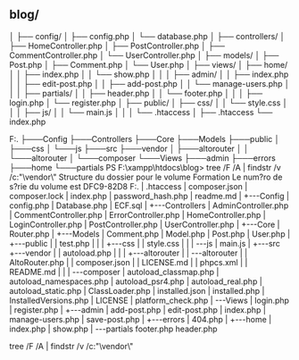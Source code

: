 ## blog/ ##
│
├── config/
│   ├── config.php
│   └── database.php
│
├── controllers/
│   ├── HomeController.php
│   ├── PostController.php
│   ├── CommentController.php
│   └── UserController.php
│
├── models/
│   ├── Post.php
│   ├── Comment.php
│   └── User.php
│
├── views/
│   ├── home/
│   │   ├── index.php
│   │   └── show.php
│   │
│   ├── admin/
│   │   ├── index.php
│   │   ├── edit-post.php
│   │   ├── add-post.php
│   │   └── manage-users.php
│   │
│   ├── partials/
│   │   ├── header.php
│   │   └── footer.php
│   │
│   ├── login.php
│   └── register.php
│
├── public/
│   ├── css/
│   │   └── style.css
│   │
│   ├── js/
│   │   └── main.js
│   │
│   └── .htaccess
│
├── .htaccess
└── index.php

F:.
├───Config
├───Controllers
├───Core
├───Models
├───public
│   ├───css
│   └───js
├───src
├───vendor
│   ├───altorouter
│   │   └───altorouter
│   └───composer
└───Views
    ├───admin
    ├───errors
    ├───home
    └───partials
PS F:\xampp\htdocs\blog> tree /F /A | findstr /v /c:"\\vendor\\"
Structure du dossier pour le volume Formation
Le num?ro de s?rie du volume est DFC9-82D8
F:.
|   .htaccess
|   composer.json
|   composer.lock
|   index.php
|   password_hash.php
|   readme.md
|
+---Config
|       config.php
|       Database.php
|       ECF.sql
|
+---Controllers
|       AdminController.php
|       CommentController.php
|       ErrorController.php
|       HomeController.php
|       LoginController.php
|       PostController.php
|       UserController.php
|
+---Core
|       Router.php
|
+---Models
|       Comment.php
|       Model.php
|       Post.php
|       User.php
|
+---public
|   |   test.php
|   |
|   +---css
|   |       style.css
|   |
|   \---js
|           main.js
|
+---src
+---vendor
|   |   autoload.php
|   |
|   +---altorouter
|   |   \---altorouter
|   |           AltoRouter.php
|   |           composer.json
|   |           LICENSE.md
|   |           phpcs.xml
|   |           README.md
|   |
|   \---composer
|           autoload_classmap.php
|           autoload_namespaces.php
|           autoload_psr4.php
|           autoload_real.php
|           autoload_static.php
|           ClassLoader.php
|           installed.json
|           installed.php
|           InstalledVersions.php
|           LICENSE
|           platform_check.php
|
\---Views
    |   login.php
    |   register.php
    |
    +---admin
    |       add-post.php
    |       edit-post.php
    |       index.php
    |       manage-users.php
    |       save-post.php
    |
    +---errors
    |       404.php
    |
    +---home
    |       index.php
    |       show.php
    |
    \---partials
            footer.php
            header.php


tree /F /A | findstr /v /c:"\\vendor\\"